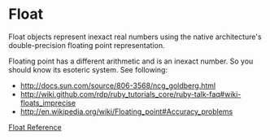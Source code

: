 # Float

Float objects represent inexact real numbers using the native architecture's
double-precision floating point representation.

Floating point has a different arithmetic and is an inexact number. So you
should know its esoteric system. See following:

*   http://docs.sun.com/source/806-3568/ncg_goldberg.html
*   http://wiki.github.com/rdp/ruby_tutorials_core/ruby-talk-faq#wiki-floats_imprecise
*   http://en.wikipedia.org/wiki/Floating_point#Accuracy_problems


[Float Reference](https://ruby-doc.org/core-2.5.0/Float.html)